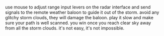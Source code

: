 use mouse to adjust range input levers on the radar interface and send signals to the remote weather baloon to guide it out of the storm. 
avoid any glitchy storm clouds, they will damage the baloon. play it slow and make sure your path is well scanned. 
you win once you reach clear sky away from all the storm clouds. it's not easy, it's not impossible.